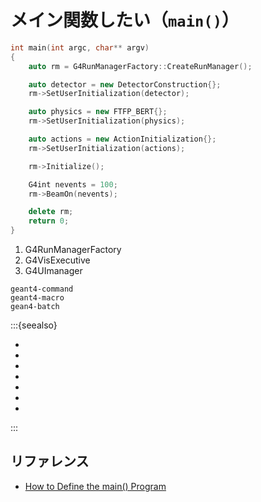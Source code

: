 # メイン関数したい（``main()``）

```cpp
int main(int argc, char** argv)
{
    auto rm = G4RunManagerFactory::CreateRunManager();

    auto detector = new DetectorConstruction{};
    rm->SetUserInitialization(detector);

    auto physics = new FTFP_BERT{};
    rm->SetUserInitialization(physics);

    auto actions = new ActionInitialization{};
    rm->SetUserInitialization(actions);

    rm->Initialize();

    G4int nevents = 100;
    rm->BeamOn(nevents);

    delete rm;
    return 0;
}
```

1. G4RunManagerFactory
2. G4VisExecutive
3. G4UImanager

```{toctree}
geant4-command
geant4-macro
gean4-batch
```

:::{seealso}

- [](./geant4-user-detectorconstruction.md)
- [](./geant4-user-physicslist.md)
- [](./geant4-user-actioninitialization.md)
- [](./geant4-user-runaction.md)
- [](./geant4-user-eventaction.md)
- [](./geant4-user-trackingaction.md)
- [](./geant4-user-steppingaction.md)

:::

## リファレンス

- [How to Define the main() Program](https://geant4-userdoc.web.cern.ch/UsersGuides/ForApplicationDeveloper/html/GettingStarted/mainProgram.html)
